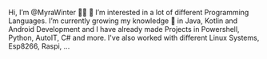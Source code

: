  Hi, I’m @MyraWinter 👋👋
👀 I’m interested in a lot of different Programming Languages.
I’m currently growing my knowledge 🌱 in Java, Kotlin and Android Development and I have already made Projects in Powershell, Python, AutoIT, C# and more. I've also worked with different Linux Systems, Esp8266, Raspi, ...


<!---
- 💞️ I’m looking to collaborate on ...
- 📫 How to reach me ...

MyraWinter/MyraWinter is a ✨ special ✨ repository because its `README.md` (this file) appears on your GitHub profile.
You can click the Preview link to take a look at your changes.
--->
